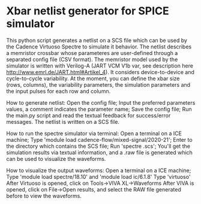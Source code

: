 # Xbar netlist generator for SPICE simulator

This python script generates a netlist on a SCS file which can be used by the Cadence Virtuoso Spectre to simulate it behavior. The netlist describes a memristor crossbar whose parameteres are user-defined through a separated config file (CSV format). The memristor model used by the simulator is written with Verilog-A (JART VCM V1b var, see description here http://www.emrl.de/JART.html#Artikel_4). It considers device-to-device and cycle-to-cycle variability.
At the moment, you can define the xbar size (rows, columns), the variability parameters, the simulation parameters and the input pulses for each row and column.

How to generate netlist:
Open the config file;
Input the preferred parameters values, a comment indicates the parameter name;
Save the config file;
Run the main.py script and read the textual feedback for success/error messages.
The netlist is written on a SCS file.

How to run the spectre simulator via terminal:
Open a terminal on a ICE machine;
Type 'module load cadence-flow/mixed-signal/2020-21';
Enter to the directory which contains the SCS file;
Run 'spectre <file-name>.scs';
You'll get the simulation results via textual information, and a .raw file is generated which can be used to visualize the waveforms.

How to visualize the output waveforms:
Open a terminal on a ICE machine;
Type 'module load spectre/18.10' and 'module load ic/6.1.8'
Type 'virtuoso'
After Virtuoso is opened, click on Tools->VIVA XL->Waveforms
After VIVA is opened, click on File->Open results, and select the RAW file generated before to view the waveforms.



